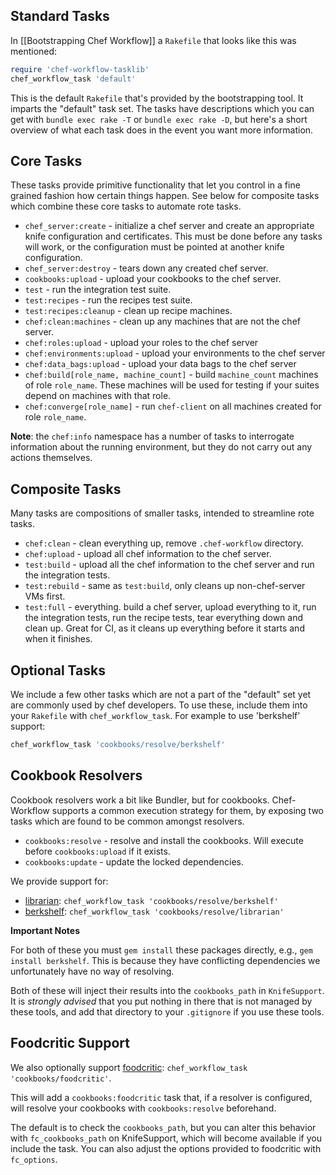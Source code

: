 Standard Tasks
--------------

In [[Bootstrapping Chef Workflow]] a `Rakefile` that looks like this was mentioned:

```ruby
require 'chef-workflow-tasklib'
chef_workflow_task 'default'
```

This is the default `Rakefile` that's provided by the bootstrapping tool. It imparts the
"default" task set. The tasks have descriptions which you can get with `bundle
exec rake -T` or `bundle exec rake -D`, but here's a short overview of what
each task does in the event you want more information.

Core Tasks
----------

These tasks provide primitive functionality that let you control in a fine
grained fashion how certain things happen. See below for composite tasks which
combine these core tasks to automate rote tasks.

* `chef_server:create` - initialize a chef server and create an appropriate knife
  configuration and certificates. This must be done before any tasks will work,
  or the configuration must be pointed at another knife configuration.
* `chef_server:destroy` - tears down any created chef server.
* `cookbooks:upload` - upload your cookbooks to the chef server.
* `test` - run the integration test suite.
* `test:recipes` - run the recipes test suite.
* `test:recipes:cleanup` - clean up recipe machines.
* `chef:clean:machines` - clean up any machines that are not the chef server.
* `chef:roles:upload` - upload your roles to the chef server
* `chef:environments:upload` - upload your environments to the chef server
* `chef:data_bags:upload` - upload your data bags to the chef server
* `chef:build[role_name, machine_count]` - build `machine_count` machines of
  role `role_name`. These machines will be used for testing if your suites
  depend on machines with that role.
* `chef:converge[role_name]` - run `chef-client` on all machines created for
  role `role_name`.

**Note**: the `chef:info` namespace has a number of tasks to interrogate
information about the running environment, but they do not carry out any
actions themselves.

Composite Tasks
---------------

Many tasks are compositions of smaller tasks, intended to streamline rote tasks.

* `chef:clean` - clean everything up, remove `.chef-workflow` directory. 
* `chef:upload` - upload all chef information to the chef server.
* `test:build` - upload all the chef information to the chef server and run the
  integration tests.
* `test:rebuild` - same as `test:build`, only cleans up non-chef-server VMs first.
* `test:full` - everything. build a chef server, upload everything to it, run
  the integration tests, run the recipe tests, tear everything down and clean
  up. Great for CI, as it cleans up everything before it starts and when it
  finishes.

Optional Tasks
--------------

We include a few other tasks which are not a part of the "default" set yet are
commonly used by chef developers. To use these, include them into your
`Rakefile` with `chef_workflow_task`. For example to use 'berkshelf' support:

```ruby
chef_workflow_task 'cookbooks/resolve/berkshelf'
```

Cookbook Resolvers
------------------

Cookbook resolvers work a bit like Bundler, but for cookbooks. Chef-Workflow
supports a common execution strategy for them, by exposing two tasks which are
found to be common amongst resolvers.

* `cookbooks:resolve` - resolve and install the cookbooks. Will execute before
  `cookbooks:upload` if it exists.
* `cookbooks:update` - update the locked dependencies.

We provide support for:

* [librarian](https://github.com/applicationsonline/librarian):
  `chef_workflow_task 'cookbooks/resolve/berkshelf'`
* [berkshelf](https://github.com/RiotGames/berkshelf): `chef_workflow_task
  'cookbooks/resolve/librarian'`

**Important Notes**

For both of these you must `gem install` these packages directly, e.g., `gem
install berkshelf`. This is because they have conflicting dependencies we
unfortunately have no way of resolving.

Both of these will inject their results into the `cookbooks_path` in
`KnifeSupport`. It is *strongly advised* that you put nothing in there that is
not managed by these tools, and add that directory to your `.gitignore` if you
use these tools.

Foodcritic Support
------------------

We also optionally support [foodcritic](https://github.com/acrmp/foodcritic):
`chef_workflow_task 'cookbooks/foodcritic'`.

This will add a `cookbooks:foodcritic` task that, if a resolver is configured,
will resolve your cookbooks with `cookbooks:resolve` beforehand.

The default is to check the `cookbooks_path`, but you can alter this behavior
with `fc_cookbooks_path` on KnifeSupport, which will become available if you
include the task. You can also adjust the options provided to foodcritic with
`fc_options`.
